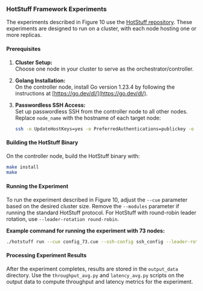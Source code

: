 ### HotStuff Framework Experiments

The experiments described in Figure 10 use the [HotStuff repository](https://github.com/relab/hotstuff). These experiments are designed to run on a cluster, with each node hosting one or more replicas.

#### Prerequisites

1. **Cluster Setup:**  
    Choose one node in your cluster to serve as the orchestrator/controller.

2. **Golang Installation:**  
    On the controller node, install Go version 1.23.4 by following the instructions at [https://go.dev/dl/](https://go.dev/dl/).

3. **Passwordless SSH Access:**  
    Set up passwordless SSH from the controller node to all other nodes. Replace `node_name` with the hostname of each target node:
    ```sh
    ssh -o UpdateHostKeys=yes -o PreferredAuthentications=publickey -o StrictHostKeyChecking=no node_name echo "hello node_name"
    ```

#### Building the HotStuff Binary

On the controller node, build the HotStuff binary with:
```sh
make install
make
```

#### Running the Experiment


To run the experiment described in Figure 10, adjust the `--cue` parameter based on the desired cluster size. Remove the `--modules` parameter if running the standard HotStuff protocol. For HotStuff with round-robin leader rotation, use `--leader-rotation round-robin`.

**Example command for running the experiment with 73 nodes:**

```sh
./hotstuff run --cue config_73.cue --ssh-config ssh_config --leader-rotation tree-leader --tree-delta 1ms --client-timeout 150s --duration 120s --metrics throughput,consensus-latency,latency-vector --measurement-interval 1s --output output_data --max-concurrent 3000 --view-timeout 1s --modules kauri
```

#### Processing Experiment Results

After the experiment completes, results are stored in the `output_data` directory. Use the `throughput_avg.py` and `latency_avg.py` scripts on the output data to compute throughput and latency metrics for the experiment.
